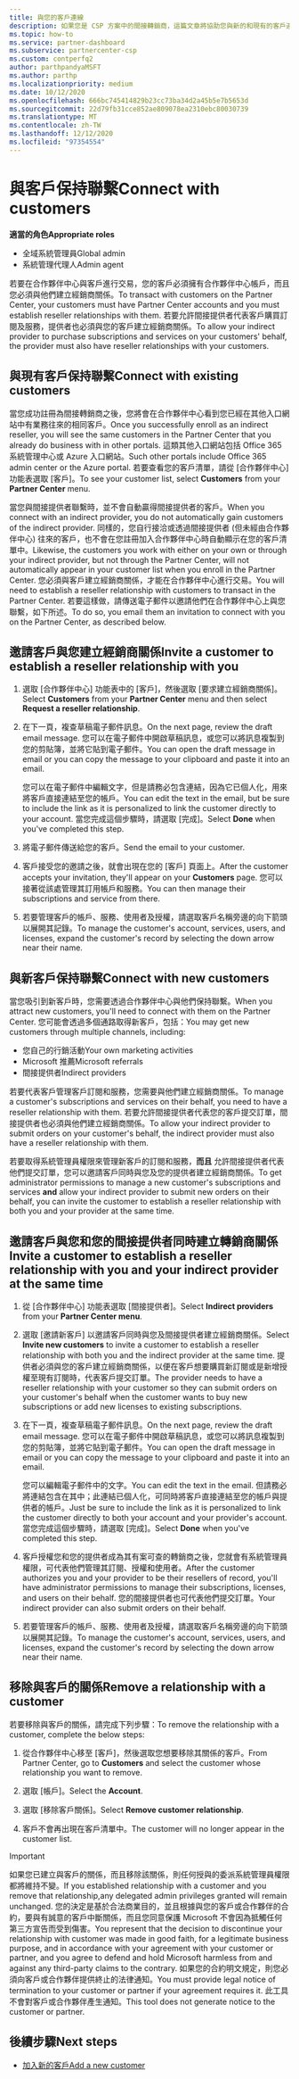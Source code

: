 ```yaml
---
title: 與您的客戶連線
description: 如果您是 CSP 方案中的間接轉銷商，這篇文章將協助您與新的和現有的客戶連接。
ms.topic: how-to
ms.service: partner-dashboard
ms.subservice: partnercenter-csp
ms.custom: contperfq2
author: parthpandyaMSFT
ms.author: parthp
ms.localizationpriority: medium
ms.date: 10/12/2020
ms.openlocfilehash: 666bc745414829b23cc73ba34d2a45b5e7b5653d
ms.sourcegitcommit: 22d79fb31cce852ae809078ea2310ebc80030739
ms.translationtype: MT
ms.contentlocale: zh-TW
ms.lasthandoff: 12/12/2020
ms.locfileid: "97354554"
---
```

# <a name="connect-with-customers"></a><span data-ttu-id="5bdc9-103">與客戶保持聯繫</span><span class="sxs-lookup"><span data-stu-id="5bdc9-103">Connect with customers</span></span>


 <span data-ttu-id="5bdc9-104">**適當的角色**</span><span class="sxs-lookup"><span data-stu-id="5bdc9-104">**Appropriate roles**</span></span>

- <span data-ttu-id="5bdc9-105">全域系統管理員</span><span class="sxs-lookup"><span data-stu-id="5bdc9-105">Global admin</span></span>
- <span data-ttu-id="5bdc9-106">系統管理代理人</span><span class="sxs-lookup"><span data-stu-id="5bdc9-106">Admin agent</span></span>


<span data-ttu-id="5bdc9-107">若要在合作夥伴中心與客戶進行交易，您的客戶必須擁有合作夥伴中心帳戶，而且您必須與他們建立經銷商關係。</span><span class="sxs-lookup"><span data-stu-id="5bdc9-107">To transact with customers on the Partner Center, your customers must have Partner Center accounts and you must establish reseller relationships with them.</span></span> <span data-ttu-id="5bdc9-108">若要允許間接提供者代表客戶購買訂閱及服務，提供者也必須與您的客戶建立經銷商關係。</span><span class="sxs-lookup"><span data-stu-id="5bdc9-108">To allow your indirect provider to purchase subscriptions and services on your customers' behalf, the provider must also have reseller relationships with your customers.</span></span>

## <a name="connect-with-existing-customers"></a><span data-ttu-id="5bdc9-109">與現有客戶保持聯繫</span><span class="sxs-lookup"><span data-stu-id="5bdc9-109">Connect with existing customers</span></span>

<span data-ttu-id="5bdc9-110">當您成功註冊為間接轉銷商之後，您將會在合作夥伴中心看到您已經在其他入口網站中有業務往來的相同客戶。</span><span class="sxs-lookup"><span data-stu-id="5bdc9-110">Once you successfully enroll as an indirect reseller, you will see the same customers in the Partner Center that you already do business with in other portals.</span></span> <span data-ttu-id="5bdc9-111">這類其他入口網站包括 Office 365 系統管理中心或 Azure 入口網站。</span><span class="sxs-lookup"><span data-stu-id="5bdc9-111">Such other portals include Office 365 admin center or the Azure portal.</span></span> <span data-ttu-id="5bdc9-112">若要查看您的客戶清單，請從 [合作夥伴中心] 功能表選取 [客戶]。</span><span class="sxs-lookup"><span data-stu-id="5bdc9-112">To see your customer list, select **Customers** from your **Partner Center** menu.</span></span>

<span data-ttu-id="5bdc9-113">當您與間接提供者聯繫時，並不會自動贏得間接提供者的客戶。</span><span class="sxs-lookup"><span data-stu-id="5bdc9-113">When you connect with an indirect provider, you do not automatically gain customers of the indirect provider.</span></span> <span data-ttu-id="5bdc9-114">同樣的，您自行接洽或透過間接提供者 (但未經由合作夥伴中心) 往來的客戶，也不會在您註冊加入合作夥伴中心時自動顯示在您的客戶清單中。</span><span class="sxs-lookup"><span data-stu-id="5bdc9-114">Likewise, the customers you work with either on your own or through your indirect provider, but not through the Partner Center, will not automatically appear in your customer list when you enroll in the Partner Center.</span></span> <span data-ttu-id="5bdc9-115">您必須與客戶建立經銷商關係，才能在合作夥伴中心進行交易。</span><span class="sxs-lookup"><span data-stu-id="5bdc9-115">You will need to establish a reseller relationship with customers to transact in the Partner Center.</span></span>  <span data-ttu-id="5bdc9-116">若要這樣做，請傳送電子郵件以邀請他們在合作夥伴中心上與您聯繫，如下所述。</span><span class="sxs-lookup"><span data-stu-id="5bdc9-116">To do so, you email them an invitation to connect with you on the Partner Center, as described below.</span></span>

## <a name="invite-a-customer-to-establish-a-reseller-relationship-with-you"></a><span data-ttu-id="5bdc9-117">邀請客戶與您建立經銷商關係</span><span class="sxs-lookup"><span data-stu-id="5bdc9-117">Invite a customer to establish a reseller relationship with you</span></span>

1. <span data-ttu-id="5bdc9-118">選取 [合作夥伴中心] 功能表中的 [客戶]，然後選取 [要求建立經銷商關係]。</span><span class="sxs-lookup"><span data-stu-id="5bdc9-118">Select **Customers** from your **Partner Center** menu and then select **Request a reseller relationship**.</span></span>

2. <span data-ttu-id="5bdc9-119">在下一頁，複查草稿電子郵件訊息。</span><span class="sxs-lookup"><span data-stu-id="5bdc9-119">On the next page, review the draft email message.</span></span> <span data-ttu-id="5bdc9-120">您可以在電子郵件中開啟草稿訊息，或您可以將訊息複製到您的剪貼簿，並將它貼到電子郵件。</span><span class="sxs-lookup"><span data-stu-id="5bdc9-120">You can open the draft message in email or you can copy the message to your clipboard and paste it into an email.</span></span>

   <span data-ttu-id="5bdc9-121">您可以在電子郵件中編輯文字，但是請務必包含連結，因為它已個人化，用來將客戶直接連結至您的帳戶。</span><span class="sxs-lookup"><span data-stu-id="5bdc9-121">You can edit the text in the email, but be sure to include the link as it is personalized to link the customer directly to your account.</span></span> <span data-ttu-id="5bdc9-122">當您完成這個步驟時，請選取 [完成]。</span><span class="sxs-lookup"><span data-stu-id="5bdc9-122">Select **Done** when you've completed this step.</span></span>

3. <span data-ttu-id="5bdc9-123">將電子郵件傳送給您的客戶。</span><span class="sxs-lookup"><span data-stu-id="5bdc9-123">Send the email to your customer.</span></span>

4. <span data-ttu-id="5bdc9-124">客戶接受您的邀請之後，就會出現在您的 [客戶] 頁面上。</span><span class="sxs-lookup"><span data-stu-id="5bdc9-124">After the customer accepts your invitation, they'll appear on your **Customers** page.</span></span> <span data-ttu-id="5bdc9-125">您可以接著從該處管理其訂用帳戶和服務。</span><span class="sxs-lookup"><span data-stu-id="5bdc9-125">You can then manage their subscriptions and service from there.</span></span>

5. <span data-ttu-id="5bdc9-126">若要管理客戶的帳戶、服務、使用者及授權，請選取客戶名稱旁邊的向下箭頭以展開其記錄。</span><span class="sxs-lookup"><span data-stu-id="5bdc9-126">To manage the customer's account, services, users, and licenses, expand the customer's record by selecting the down arrow near their name.</span></span>

## <a name="connect-with-new-customers"></a><span data-ttu-id="5bdc9-127">與新客戶保持聯繫</span><span class="sxs-lookup"><span data-stu-id="5bdc9-127">Connect with new customers</span></span>

<span data-ttu-id="5bdc9-128">當您吸引到新客戶時，您需要透過合作夥伴中心與他們保持聯繫。</span><span class="sxs-lookup"><span data-stu-id="5bdc9-128">When you attract new customers, you'll need to connect with them on the Partner Center.</span></span> <span data-ttu-id="5bdc9-129">您可能會透過多個通路取得新客戶，包括：</span><span class="sxs-lookup"><span data-stu-id="5bdc9-129">You may get new customers through multiple channels, including:</span></span>

- <span data-ttu-id="5bdc9-130">您自己的行銷活動</span><span class="sxs-lookup"><span data-stu-id="5bdc9-130">Your own marketing activities</span></span>
- <span data-ttu-id="5bdc9-131">Microsoft 推薦</span><span class="sxs-lookup"><span data-stu-id="5bdc9-131">Microsoft referrals</span></span>
- <span data-ttu-id="5bdc9-132">間接提供者</span><span class="sxs-lookup"><span data-stu-id="5bdc9-132">Indirect providers</span></span>

<span data-ttu-id="5bdc9-133">若要代表客戶管理客戶訂閱和服務，您需要與他們建立經銷商關係。</span><span class="sxs-lookup"><span data-stu-id="5bdc9-133">To manage a customer's subscriptions and services on their behalf, you need to have a reseller relationship with them.</span></span> <span data-ttu-id="5bdc9-134">若要允許間接提供者代表您的客戶提交訂單，間接提供者也必須與他們建立經銷商關係。</span><span class="sxs-lookup"><span data-stu-id="5bdc9-134">To allow your indirect provider to submit orders on your customer's behalf, the indirect provider must also have a reseller relationship with them.</span></span>

<span data-ttu-id="5bdc9-135">若要取得系統管理員權限來管理新客戶的訂閱和服務，**而且** 允許間接提供者代表他們提交訂單，您可以邀請客戶同時與您及您的提供者建立經銷商關係。</span><span class="sxs-lookup"><span data-stu-id="5bdc9-135">To get administrator permissions to manage a new customer's subscriptions and services **and** allow your indirect provider to submit new orders on their behalf, you can invite the customer to establish a reseller relationship with both you and your provider at the same time.</span></span>

## <a name="invite-a-customer-to-establish-a-reseller-relationship-with-you-and-your-indirect-provider-at-the-same-time"></a><span data-ttu-id="5bdc9-136">邀請客戶與您和您的間接提供者同時建立轉銷商關係</span><span class="sxs-lookup"><span data-stu-id="5bdc9-136">Invite a customer to establish a reseller relationship with you and your indirect provider at the same time</span></span>

1. <span data-ttu-id="5bdc9-137">從 [合作夥伴中心] 功能表選取 [間接提供者]。</span><span class="sxs-lookup"><span data-stu-id="5bdc9-137">Select **Indirect providers** from your **Partner Center menu**.</span></span>

2. <span data-ttu-id="5bdc9-138">選取 [邀請新客戶] 以邀請客戶同時與您及間接提供者建立經銷商關係。</span><span class="sxs-lookup"><span data-stu-id="5bdc9-138">Select **Invite new customers** to invite a customer to establish a reseller relationship with both you and the indirect provider at the same time.</span></span> <span data-ttu-id="5bdc9-139">提供者必須與您的客戶建立經銷商關係，以便在客戶想要購買新訂閱或是新增授權至現有訂閱時，代表客戶提交訂單。</span><span class="sxs-lookup"><span data-stu-id="5bdc9-139">The provider needs to have a reseller relationship with your customer so they can submit orders on your customer's behalf when the customer wants to buy new subscriptions or add new licenses to existing subscriptions.</span></span>

3. <span data-ttu-id="5bdc9-140">在下一頁，複查草稿電子郵件訊息。</span><span class="sxs-lookup"><span data-stu-id="5bdc9-140">On the next page, review the draft email message.</span></span> <span data-ttu-id="5bdc9-141">您可以在電子郵件中開啟草稿訊息，或您可以將訊息複製到您的剪貼簿，並將它貼到電子郵件。</span><span class="sxs-lookup"><span data-stu-id="5bdc9-141">You can open the draft message in email or you can copy the message to your clipboard and paste it into an email.</span></span>

   <span data-ttu-id="5bdc9-142">您可以編輯電子郵件中的文字。</span><span class="sxs-lookup"><span data-stu-id="5bdc9-142">You can edit the text in the email.</span></span> <span data-ttu-id="5bdc9-143">但請務必將連結包含在其中；此連結已個人化，可同時將客戶直接連結至您的帳戶與提供者的帳戶。</span><span class="sxs-lookup"><span data-stu-id="5bdc9-143">Just be sure to include the link as it is personalized to link the customer directly to both your account and your provider's account.</span></span> <span data-ttu-id="5bdc9-144">當您完成這個步驟時，請選取 [完成]。</span><span class="sxs-lookup"><span data-stu-id="5bdc9-144">Select **Done** when you've completed this step.</span></span>

4. <span data-ttu-id="5bdc9-145">客戶授權您和您的提供者成為其有案可查的轉銷商之後，您就會有系統管理員權限，可代表他們管理其訂閱、授權和使用者。</span><span class="sxs-lookup"><span data-stu-id="5bdc9-145">After the customer authorizes you and your provider to be their resellers of record, you'll have administrator permissions to manage their subscriptions, licenses, and users on their behalf.</span></span> <span data-ttu-id="5bdc9-146">您的間接提供者也可代表他們提交訂單。</span><span class="sxs-lookup"><span data-stu-id="5bdc9-146">Your indirect provider can also submit orders on their behalf.</span></span>

5. <span data-ttu-id="5bdc9-147">若要管理客戶的帳戶、服務、使用者及授權，請選取客戶名稱旁邊的向下箭頭以展開其記錄。</span><span class="sxs-lookup"><span data-stu-id="5bdc9-147">To manage the customer's account, services, users, and licenses, expand the customer's record by selecting the down arrow near their name.</span></span>

## <a name="remove-a-relationship-with-a-customer"></a><span data-ttu-id="5bdc9-148">移除與客戶的關係</span><span class="sxs-lookup"><span data-stu-id="5bdc9-148">Remove a relationship with a customer</span></span>

<span data-ttu-id="5bdc9-149">若要移除與客戶的關係，請完成下列步驟：</span><span class="sxs-lookup"><span data-stu-id="5bdc9-149">To remove the relationship with a customer, complete the below steps:</span></span>

1.  <span data-ttu-id="5bdc9-150">從合作夥伴中心移至 [客戶]，然後選取您想要移除其關係的客戶。</span><span class="sxs-lookup"><span data-stu-id="5bdc9-150">From Partner Center, go to **Customers** and select the customer whose relationship you want to remove.</span></span>

2.  <span data-ttu-id="5bdc9-151">選取 [帳戶]。</span><span class="sxs-lookup"><span data-stu-id="5bdc9-151">Select the **Account**.</span></span>

3.  <span data-ttu-id="5bdc9-152">選取 [移除客戶關係]。</span><span class="sxs-lookup"><span data-stu-id="5bdc9-152">Select **Remove customer relationship**.</span></span>

4.  <span data-ttu-id="5bdc9-153">客戶不會再出現在客戶清單中。</span><span class="sxs-lookup"><span data-stu-id="5bdc9-153">The customer will no longer appear in the customer list.</span></span>

>[!IMPORTANT]
><span data-ttu-id="5bdc9-154">如果您已建立與客戶的關係，而且移除該關係，則任何授與的委派系統管理員權限都將維持不變。</span><span class="sxs-lookup"><span data-stu-id="5bdc9-154">If you established relationship with a customer and you remove that relationship,any delegated admin privileges granted will remain unchanged.</span></span>
><span data-ttu-id="5bdc9-155">您的決定是基於合法商業目的，並且根據與您的客戶或合作夥伴的合約，要與有誠意的客戶中斷關係，而且您同意保護 Microsoft 不會因為抵觸任何第三方宣告而受到傷害。</span><span class="sxs-lookup"><span data-stu-id="5bdc9-155">You represent that the decision to discontinue your relationship with customer was made in good faith, for a legitimate business purpose, and in accordance with your agreement with your customer or partner, and you agree to defend and hold Microsoft harmless from and against any third-party claims to the contrary.</span></span>
><span data-ttu-id="5bdc9-156">如果您的合約明文規定，則您必須向客戶或合作夥伴提供終止的法律通知。</span><span class="sxs-lookup"><span data-stu-id="5bdc9-156">You must provide legal notice of termination to your customer or partner if your agreement requires it.</span></span> <span data-ttu-id="5bdc9-157">此工具不會對客戶或合作夥伴產生通知。</span><span class="sxs-lookup"><span data-stu-id="5bdc9-157">This tool does not generate notice to the customer or partner.</span></span>

## <a name="next-steps"></a><span data-ttu-id="5bdc9-158">後續步驟</span><span class="sxs-lookup"><span data-stu-id="5bdc9-158">Next steps</span></span>

- [<span data-ttu-id="5bdc9-159">加入新的客戶</span><span class="sxs-lookup"><span data-stu-id="5bdc9-159">Add a new customer</span></span>](add-a-new-customer.md)
